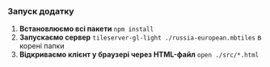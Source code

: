 ### Запуск додатку

1. **Встановлюємо всі пакети**
   `npm install`
2. **Запускаємо сервер**
   `tileserver-gl-light ./russia-european.mbtiles` в корені папки
3. **Відкриваємо клієнт у браузері через HTML-файл**
   `open ./src/*.html`
